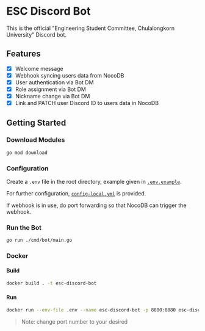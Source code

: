 # ESC Discord Bot

This is the official "Engineering Student Committee, Chulalongkorn University" Discord bot.

## Features

- [x] Welcome message
- [x] Webhook syncing users data from NocoDB
- [x] User authentication via Bot DM
- [x] Role assignment via Bot DM
- [x] Nickname change via Bot DM
- [x] Link and PATCH user Discord ID to users data in NocoDB

## Getting Started

### Download Modules

```bash
go mod download
```

### Configuration

Create a `.env` file in the root directory, example given in [`.env.example`](./.env.example).

For further configuration, [`config-local.yml`](./config/config-local.yml) is provided.

If webhook is in use, do port forwarding so that NocoDB can trigger the webhook.

### Run the Bot

```bash
go run ./cmd/bot/main.go
```

### Docker

#### Build

```bash
docker build . -t esc-discord-bot

```

#### Run

```bash
docker run --env-file .env --name esc-discord-bot -p 8080:8080 esc-discord-bot
```

> Note: change port number to your desired
